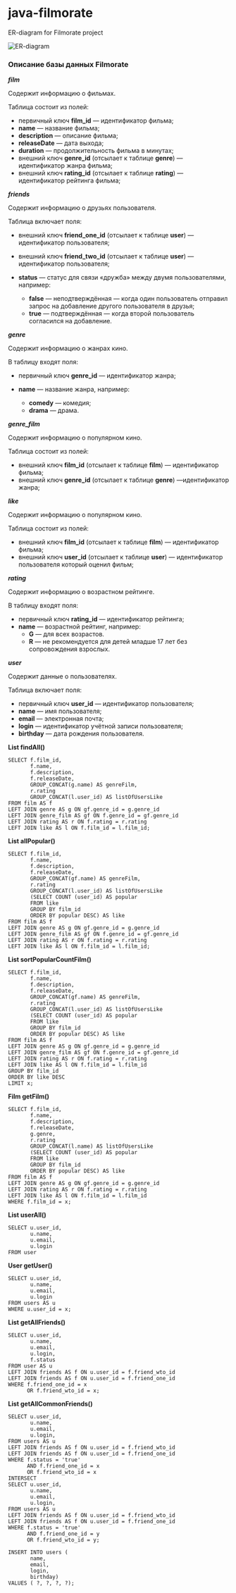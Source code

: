 # java-filmorate
ER-diagram for Filmorate project

![ER-diagram](src/main/resources/filmorate.jpg)

### Описание базы данных Filmorate

***film***

Содержит информацию о фильмах.

Таблица состоит из полей:

* первичный ключ **film_id** — идентификатор фильма;
* **name** — название фильма;
* **description** — описание фильма;
* **releaseDate** — дата выхода;
* **duration** — продолжительность фильма в минутах;
* внешний ключ **genre_id** (отсылает к таблице **genre**) — идентификатор жанра фильма;
* внешний ключ **rating_id** (отсылает к таблице **rating**) — идентификатор рейтинга фильма;

***friends***

Содержит информацию о друзьях пользователя.

Таблица включает поля:

* внешний ключ **friend_one_id** (отсылает к таблице **user**) — идентификатор пользователя;
* внешний ключ **friend_two_id** (отсылает к таблице **user**) — идентификатор пользователя;
* **status** — статус для связи «дружба» между двумя пользователями, например:

    * **false** — неподтверждённая — когда один пользователь отправил запрос на добавление другого пользователя в друзья;
    * **true** — подтверждённая — когда второй пользователь согласился на добавление.

***genre***

Содержит информацию о жанрах кино.

В таблицу входят поля:

* первичный ключ **genre_id** — идентификатор жанра;
* **name** — название жанра, например:

    * **comedy** — комедия;
    * **drama** — драма.

***genre_film***

Содержит информацию о популярном кино.

Таблица состоит из полей:

* внешний ключ **film_id** (отсылает к таблице **film**) — идентификатор фильма;
* внешний ключ **genre_id** (отсылает к таблице **genre**) —идентификатор жанра;


***like***

Содержит информацию о популярном кино.

Таблица состоит из полей:

* внешний ключ **film_id** (отсылает к таблице **film**) — идентификатор фильма;
* внешний ключ **user_id** (отсылает к таблице **user**) — идентификатор пользователя который оценил фильм;

***rating***

Содержит информацию о возрастном рейтинге.

В таблицу входят поля:

* первичный ключ **rating_id** — идентификатор рейтинга;
* **name** — возрастной рейтинг, например:
  * **G** — для всех возрастов.
  * **R** — не рекомендуется для детей младше 17 лет без сопровождения взрослых.

***user***

Содержит данные о пользователях.

Таблица включает поля:

* первичный ключ **user_id** — идентификатор пользователя;
* **name** — имя пользователя;
* **email** — электронная почта;
* **login** — идентификатор учётной записи пользователя;
* **birthday** — дата рождения пользователя.


**List<Film> findAll()**
```
SELECT f.film_id,
       f.name,
       f.description,
       f.releaseDate,
       GROUP_CONCAT(g.name) AS genreFilm,
       r.rating
       GROUP_CONCAT(l.user_id) AS listOfUsersLike
FROM film AS f
LEFT JOIN genre AS g ON gf.genre_id = g.genre_id
LEFT JOIN genre_film AS gf ON f.genre_id = gf.genre_id
LEFT JOIN rating AS r ON f.rating = r.rating
LEFT JOIN like AS l ON f.film_id = l.film_id;
```

**List<Film> allPopular()**
```
SELECT f.film_id,
       f.name,
       f.description,
       f.releaseDate,
       GROUP_CONCAT(gf.name) AS genreFilm,
       r.rating
       GROUP_CONCAT(l.user_id) AS listOfUsersLike
       (SELECT COUNT (user_id) AS popular
       FROM like
       GROUP BY film_id
       ORDER BY popular DESC) AS like 
FROM film AS f
LEFT JOIN genre AS g ON gf.genre_id = g.genre_id
LEFT JOIN genre_film AS gf ON f.genre_id = gf.genre_id
LEFT JOIN rating AS r ON f.rating = r.rating
LEFT JOIN like AS l ON f.film_id = l.film_id;
```

**List<Film> sortPopularCountFilm()**
```
SELECT f.film_id,
       f.name,
       f.description,
       f.releaseDate,
       GROUP_CONCAT(gf.name) AS genreFilm,
       r.rating
       GROUP_CONCAT(l.user_id) AS listOfUsersLike
       (SELECT COUNT (user_id) AS popular
       FROM like
       GROUP BY film_id
       ORDER BY popular DESC) AS like 
FROM film AS f
LEFT JOIN genre AS g ON gf.genre_id = g.genre_id
LEFT JOIN genre_film AS gf ON f.genre_id = gf.genre_id
LEFT JOIN rating AS r ON f.rating = r.rating
LEFT JOIN like AS l ON f.film_id = l.film_id
GROUP BY film_id
ORDER BY like DESC
LIMIT x;
```

**Film getFilm()**
```
SELECT f.film_id,
       f.name,
       f.description,
       f.releaseDate,
       g.genre,
       r.rating
       GROUP_CONCAT(l.name) AS listOfUsersLike
       (SELECT COUNT (user_id) AS popular
       FROM like
       GROUP BY film_id
       ORDER BY popular DESC) AS like 
FROM film AS f
LEFT JOIN genre AS g ON gf.genre_id = g.genre_id
LEFT JOIN rating AS r ON f.rating = r.rating
LEFT JOIN like AS l ON f.film_id = l.film_id
WHERE f.film_id = x;
```

**List<User> userAll()**
```
SELECT u.user_id,
       u.name,
       u.email,
       u.login
FROM user 
```

**User getUser()**
```
SELECT u.user_id,
       u.name,
       u.email,
       u.login
FROM users AS u
WHERE u.user_id = x;
```

**List<User> getAllFriends()**
```
SELECT u.user_id,
       u.name,
       u.email,
       u.login,
       f.status
FROM user AS u
LEFT JOIN friends AS f ON u.user_id = f.friend_wto_id
LEFT JOIN friends AS f ON u.user_id = f.friend_one_id
WHERE f.friend_one_id = x 
      OR f.friend_wto_id = x;
```

**List<User> getAllСommonFriends()**
```
SELECT u.user_id,
       u.name,
       u.email,
       u.login,
FROM users AS u
LEFT JOIN friends AS f ON u.user_id = f.friend_wto_id
LEFT JOIN friends AS f ON u.user_id = f.friend_one_id
WHERE f.status = 'true'
      AND f.friend_one_id = x 
      OR f.friend_wto_id = x
INTERSECT    
SELECT u.user_id,
       u.name,
       u.email,
       u.login,
FROM users AS u
LEFT JOIN friends AS f ON u.user_id = f.friend_wto_id
LEFT JOIN friends AS f ON u.user_id = f.friend_one_id
WHERE f.status = 'true'
      AND f.friend_one_id = y 
      OR f.friend_wto_id = y;
```

```
INSERT INTO users (
       name,
       email,
       login,
       birthday)
VALUES ( ?, ?, ?, ?);
```